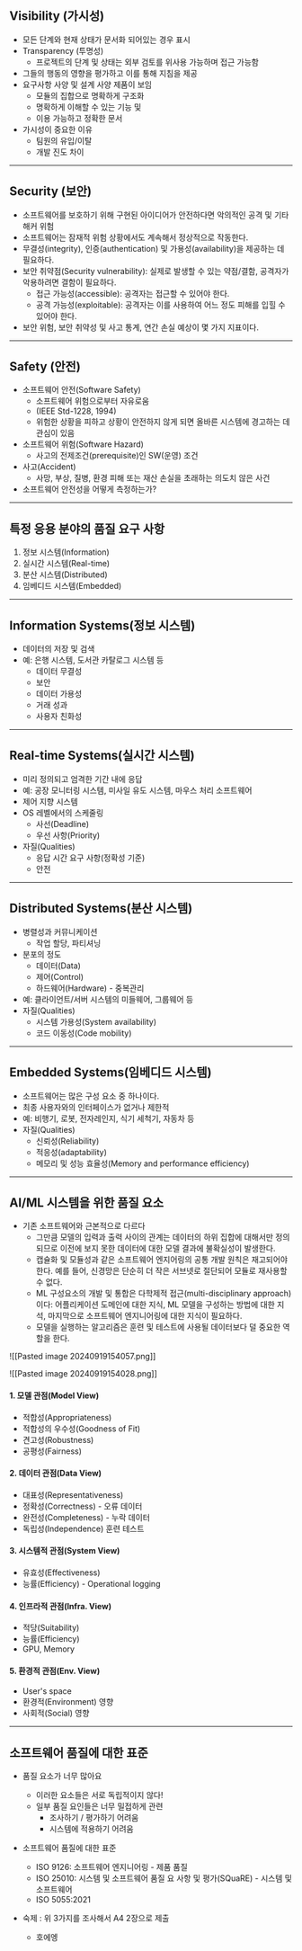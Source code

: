 ## Visibility (가시성)
- 모든 단계와 현재 상태가 문서화 되어있는 경우 표시
- Transparency (투명성)
	- 프로젝트의 단계 및 상태는 외부 검토를 위사용 가능하며 접근 가능함
- 그들의 행동의 영향을 평가하고 이를 통해 지침을 제공
- 요구사항 사양 및 설계 사양 제품이 보임
	- 모듈의 집합으로 명확하게 구조화
	- 명확하게 이해할 수 있는 기능 및
	- 이용 가능하고 정확한 문서
- 가시성이 중요한 이유
	- 팀원의 유입/이탈
	- 개발 진도 차이

---
## Security (보안)
- 소프트웨어를 보호하기 위해 구현된 아이디어가 안전하다면 악의적인 공격 및 기타 해커 위험
- 소프트웨어는 잠재적 위험 상황에서도 계속해서 정상적으로 작동한다.
- 무결성(integrity), 인증(authentication) 및 가용성(availability)을 제공하는 데 필요하다.
- 보안 취약점(Security vulnerability): 실제로 발생할 수 있는 약점/결함, 공격자가 악용하려면 결함이 필요하다.
	- 접근 가능성(accessible): 공격자는 접근할 수 있어야 한다.
	- 공격 가능성(exploitable): 공격자는 이를 사용하여 어느 정도 피해를 입힐 수 있어야 한다.
- 보안 위험, 보안 취약성 및 사고 통계, 연간 손실 예상이 몇 가지 지표이다.

---
## Safety (안전)
- 소프트웨어 안전(Software Safety)
	- 소프트웨어 위험으로부터 자유로움
	- (IEEE Std-1228, 1994)
	- 위험한 상황을 피하고 상황이 안전하지 않게 되면 올바른 시스템에 경고하는 데 관심이 있음
- 소프트웨어 위험(Software Hazard)
	- 사고의 전제조건(prerequisite)인 SW(운영) 조건
- 사고(Accident)
	- 사망, 부상, 질병, 환경 피해 또는 재산 손실을 초래하는 의도치 않은 사건
- 소프트웨어 안전성을 어떻게 측정하는가?

---
## 특정 응용 분야의 품질 요구 사항
1. 정보 시스템(Information)
2. 실시간 시스템(Real-time)
3. 분산 시스템(Distributed)
4. 임베디드 시스템(Embedded)

---
## Information Systems(정보 시스템)
- 데이터의 저장 및 검색
- 예: 은행 시스템, 도서관 카탈로그 시스템 등
	- 데이터 무결성
	- 보안
	- 데이터 가용성
	- 거래 성과
	- 사용자 친화성

---
## Real-time Systems(실시간 시스템)
- 미리 정의되고 엄격한 기간 내에 응답
- 예: 공장 모니터링 시스템, 미사일 유도 시스템, 마우스 처리 소프트웨어
- 제어 지향 시스템 
- OS 레벨에서의 스케줄링
	- 사선(Deadline)
	- 우선 사항(Priority)
- 자질(Qualities)
	- 응답 시간 요구 사항(정확성 기준)
	- 안전

---
## Distributed Systems(분산 시스템)
- 병렬성과 커뮤니케이션
	- 작업 할당, 파티셔닝
- 분포의 정도
	- 데이터(Data)
	- 제어(Control)
	- 하드웨어(Hardware) - 중복관리
- 예: 클라이언트/서버 시스템의 미들웨어, 그룹웨어 등
- 자질(Qualities)
	- 시스템 가용성(System availability)
	- 코드 이동성(Code mobility)

---
## Embedded Systems(임베디드 시스템)
- 소프트웨어는 많은 구성 요소 중 하나이다.
- 최종 사용자와의 인터페이스가 없거나 제한적
- 예: 비행기, 로봇, 전자레인지, 식기 세척기, 자동차 등
- 자질(Qualities)
	- 신뢰성(Reliability)
	- 적응성(adaptability)
	- 메모리 및 성능 효율성(Memory and performance efficiency)

---
## AI/ML 시스템을 위한 품질 요소
- 기존 소프트웨어와 근본적으로 다르다
	- 그만큼 모델의 입력과 출력 사이의 관계는 데이터의 하위 집합에 대해서만 정의되므로 이전에 보지 못한 데이터에 대한 모델 결과에 불확실성이 발생한다.
	- 캡슐화 및 모듈성과 같은 소프트웨어 엔지어링의 공통 개발 원칙은 재고되어야 한다. 예를 들어, 신경망은 단순히 더 작은 서브넷로 절단되어 모듈로 재사용할 수 없다.
	- ML 구성요소의 개발 및 통합은 다학제적 접근(multi-disciplinary approach)이다: 어플리케이션 도메인에 대한 지식, ML 모델을 구성하는 방법에 대한 지석, 마지막으로 소프트웨어 엔지니어링에 대한 지식이 필요하다.
	- 모델을 실행하는 알고리즘은 훈련 및 테스트에 사용될 데이터보다 덜 중요한 역할을 한다.


![[Pasted image 20240919154057.png]]

![[Pasted image 20240919154028.png]]

#### 1. 모델 관점(Model View)
- 적합성(Appropriateness)
- 적합성의 우수성(Goodness of Fit)
- 견고성(Robustness)
- 공평성(Fairness)

#### 2. 데이터 관점(Data View)
- 대표성(Representativeness)
- 정확성(Correctness) - 오류 데이터
- 완전성(Completeness) - 누락 데이터
- 독립성(Independence) 훈련 테스트

#### 3. 시스템적 관점(System View)
- 유효성(Effectiveness)
- 능률(Efficiency) - Operational logging

#### 4. 인프라적 관점(Infra. View)
- 적당(Suitability)
- 능률(Efficiency)
- GPU, Memory

#### 5. 환경적 관점(Env. View)
- User's space
- 환경적(Environment) 영향
- 사회적(Social) 영향

---
## 소프트웨어 품질에 대한 표준
- 품질 요소가 너무 많아요
	- 이러한 요소들은 서로 독립적이지 않다!
	- 일부 품질 요인들은 너무 밀접하게 관련
		- 조사하기 / 평가하기 어려움
		- 시스템에 적용하기 어려움

- 소프트웨어 품질에 대한 표준
	- ISO 9126: 소프트웨어 엔지니어링 - 제품 품질
	- ISO 25010: 시스템 및 소프트웨어 품질 요 사항 및 평가(SQuaRE) - 시스템 및 소프트웨어 
	- ISO 5055:2021
- 숙제 : 위 3가지를 조사해서 A4 2장으로 제출
	- 호에엥
